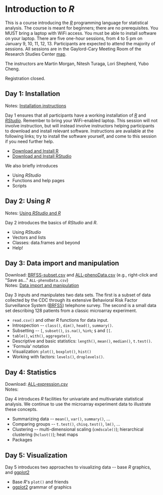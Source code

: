 # Introduction to _R_

This is a course introducing the _[R][]_ programming language for
statistical analysis.  The course is meant for beginners; there are no
prerequisites. You MUST bring a laptop with WiFi access. You must be
able to install software on your laptop. There are five one-hour
sessions, from 4 to 5 pm on January 9, 10, 11, 12, 13. Participants
are expected to attend the majority of sessions. All sessions are in
the Gaylord-Cary Meeting Room of the Research Studies Center [map][].

The instructors are Martin Morgan, Nitesh Turaga, Lori Shepherd, Yubo Cheng.

Registration closed.

## Day 1: Installation

Notes: [Installation instructions][]

Day 1 ensures that all participants have a working installation of
_[R][]_ and _[RStudio][]_. Remember to bring your WiFi-enabled
laptop. This session will not involve instruction, but will instead
involve instructors helping participants to download and install
relevant software. Instructions are available at the following links;
try to install the software yourself, and come to this session if you
need further help.

- [Download and Install R][]
- [Download and Install RStudio][]

We also briefly introduces

- Using _RStudio_
- Functions and help pages
- Scripts

## Day 2: Using _R_

Notes: [Using _RStudio_ and _R_][]

Day 2 introduces the basics of _RStudio_ and _R_.

- Using _RStudio_
- Vectors and lists
- Classes: data.frames and beyond
- Help!

## Day 3: Data import and manipulation

Download: [BRFSS-subset.csv][] and [ALL-phenoData.csv][] (e.g.,
right-click and "Save as..."  `ALL-phenoData.csv`)
<br />Notes: [Data import and manipulation][]

Day 3 inputs and manipulates two data sets. The first is a subset of
data collected by the CDC through its extensive Behavioral Risk Factor
Surveillance System ([BRFSS][]) telephone survey. The second is a
small data set describing 128 patients from a classic microarray
experiment.

- `read.csv()` and other _R_ functions for data input.
- Introspection -- `class()`, `dim()`, `head()`, `summary()`.
- Subsetting -- `[`, `subset()`, `is.na()`, `%in%`; `$` and `[[`.
- `table()`, `with()`, `aggregate()`, 
- Descriptive and basic statistics: `length()`, `mean()`, `median()`,
  `t.test()`.
- 'Formula' notation
- Visualization: `plot()`, `boxplot()`, `hist()`
- Working with factors: `levels()`, `droplevels()`.

## Day 4: Statistics

Download: [ALL-expression.csv][]
<br />Notes: 

Day 4 introduces _R_ facilities for univariate and multivariate
statistical analysis. We continue to use the microarray experiment
data to illustrate these concepts.

- Summarizing data -- `mean()`, `var()`, `summary()`, ...
- Comparing groups -- `t.test()`, `chisq.test()`, `lm()`, ...
- Clustering -- multi-dimensional scaling (`cmdscale()`); hierarchical
  clustering (`hclust()`); heat maps
- Packages

## Day 5: Visualization

Day 5 introduces two approaches to visualizing data -- base _R_
graphics, and [ggplot2][]

- Base _R_'s `plot()` and friends
- [ggplot2][] grammar of graphics

[Installation instructions]: https://github.com/Bioconductor/BiocIntro/blob/R-Intro-RPCI-Jan-2017/vignettes/A1_Installation.Rmd
[Using _RStudio_ and _R_]: https://github.com/Bioconductor/BiocIntro/blob/R-Intro-RPCI-Jan-2017/vignettes/A2_Using_R.Rmd
[Data import and manipulation]: https://github.com/Bioconductor/BiocIntro/blob/R-Intro-RPCI-Jan-2017/vignettes/A3_IO.Rmd

[BRFSS]: http://www.cdc.gov/brfss/about/index.htm
[BRFSS-subset.csv]: https://raw.githubusercontent.com/Bioconductor/BiocIntro/master/inst/extdata/BRFSS-subset.csv
[ALL-phenoData.csv]: https://raw.githubusercontent.com/Bioconductor/BiocIntro/R-Intro-RPCI-Jan-2017/inst/extdata/ALL-phenoData.csv
[ALL-expression.csv]: https://raw.githubusercontent.com/Bioconductor/BiocIntro/R-Intro-RPCI-Jan-2017/inst/extdata/ALL-expression.csv

[map]: https://www.roswellpark.org/sites/default/files/rpci-campus-map-july-15.pdf
[R]: https://r-project.org
[RStudio]: https://rstudio.org
[Download and Install R]: https://cran.rstudio.com/
[Download and Install RStudio]: https://www.rstudio.com/products/rstudio/download/

[ggplot2]: https://cran.r-project.org/package=ggplot2
